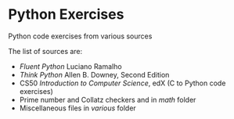 # Python Exercises

Python code exercises from various sources

The list of sources are:

 * _Fluent Python_ Luciano Ramalho
 * _Think Python_ Allen B. Downey, Second Edition
 * CS50 _Introduction to Computer Science_, edX (C to Python code exercises)
 * Prime number and Collatz checkers and in _math_ folder
 * Miscellaneous files in _various_ folder
